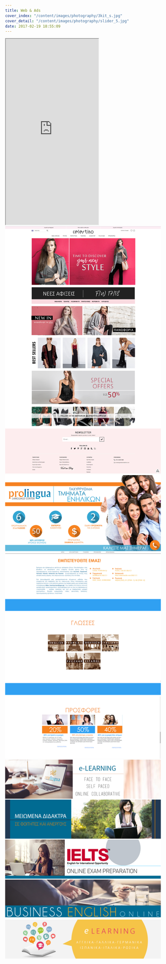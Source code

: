 ```yaml
---
title: Web & Ads
cover_index: "/content/images/photography/3kit_s.jpg"
cover_detail: "/content/images/photography/slider_5.jpg"
date: 2017-02-19 18:55:09
---
```


<iframe height="600px" width="300px" scrolling="no" src="https://anakatir.github.io/content/prolingua/"></iframe>

<br>

<img class="post" src="/content/images/photography/Celestino_anding_page_mockup.jpg">

<img class="post" src="/content/images/photography/Prolingua_landing_Page_mockup.jpg">

<img class="post" src="/content/images/photography/slider_1.jpg">

<img class="post" src="/content/images/photography/slider_2.jpg">

<img class="post" src="/content/images/photography/SLIDER_3.jpg">

<img class="post" src="/content/images/photography/slider_4.jpg">

<img class="post" src="/content/images/photography/slider_5.jpg">

